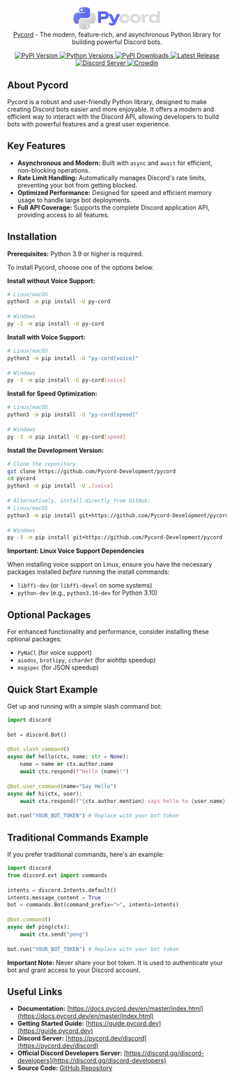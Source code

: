 <!-- Improved README for Pycord -->

<div align="center">
  <a href="https://github.com/Pycord-Development/pycord">
    <img src="https://raw.githubusercontent.com/Pycord-Development/pycord/master/pycord.png" alt="Pycord Logo" width="200">
  </a>
  <br>
  <a href="https://github.com/Pycord-Development/pycord">Pycord</a> - The modern, feature-rich, and asynchronous Python library for building powerful Discord bots.
  <br>
  <!-- Badges - Consider moving these lower down for better readability -->
  <p>
    <a href="https://pypi.org/project/py-cord/">
      <img src="https://img.shields.io/pypi/v/py-cord.svg?style=for-the-badge&logo=pypi&color=yellowgreen&logoColor=white" alt="PyPI Version">
    </a>
    <a href="https://pypi.python.org/pypi/py-cord">
      <img src="https://img.shields.io/pypi/pyversions/py-cord.svg?style=for-the-badge&logo=python&logoColor=white" alt="Python Versions">
    </a>
    <a href="https://pypi.python.org/pypi/py-cord">
      <img src="https://img.shields.io/pypi/dm/py-cord?color=blueviolet&logo=pypi&logoColor=white&style=for-the-badge" alt="PyPI Downloads">
    </a>
    <a href="https://github.com/Pycord-Development/pycord/releases">
      <img src="https://img.shields.io/github/v/release/Pycord-Development/pycord?include_prereleases&label=Latest%20Release&logo=github&sort=semver&style=for-the-badge&logoColor=white" alt="Latest Release">
    </a>
    <a href="https://pycord.dev/discord">
      <img src="https://img.shields.io/discord/881207955029110855?label=discord&style=for-the-badge&logo=discord&color=5865F2&logoColor=white" alt="Discord Server">
    </a>
    <a href="https://translations.pycord.dev/documentation/?utm_source=badge&utm_medium=referral&utm_campaign=badge-add-on">
      <img src="https://badges.crowdin.net/badge/dark/crowdin-on-light.png" alt="Crowdin">
    </a>
  </p>
</div>

## About Pycord

Pycord is a robust and user-friendly Python library, designed to make creating Discord bots easier and more enjoyable. It offers a modern and efficient way to interact with the Discord API, allowing developers to build bots with powerful features and a great user experience.

## Key Features

*   **Asynchronous and Modern:** Built with `async` and `await` for efficient, non-blocking operations.
*   **Rate Limit Handling:** Automatically manages Discord's rate limits, preventing your bot from getting blocked.
*   **Optimized Performance:** Designed for speed and efficient memory usage to handle large bot deployments.
*   **Full API Coverage:** Supports the complete Discord application API, providing access to all features.

## Installation

**Prerequisites:** Python 3.9 or higher is required.

To install Pycord, choose one of the options below.

**Install without Voice Support:**

```bash
# Linux/macOS
python3 -m pip install -U py-cord

# Windows
py -3 -m pip install -U py-cord
```

**Install with Voice Support:**

```bash
# Linux/macOS
python3 -m pip install -U "py-cord[voice]"

# Windows
py -3 -m pip install -U py-cord[voice]
```

**Install for Speed Optimization:**

```bash
# Linux/macOS
python3 -m pip install -U "py-cord[speed]"

# Windows
py -3 -m pip install -U py-cord[speed]
```

**Install the Development Version:**

```bash
# Clone the repository
git clone https://github.com/Pycord-Development/pycord
cd pycord
python3 -m pip install -U .[voice]

# Alternatively, install directly from GitHub:
# Linux/macOS
python3 -m pip install git+https://github.com/Pycord-Development/pycord

# Windows
py -3 -m pip install git+https://github.com/Pycord-Development/pycord
```

**Important: Linux Voice Support Dependencies**

When installing voice support on Linux, ensure you have the necessary packages installed *before* running the install commands:

*   `libffi-dev` (or `libffi-devel` on some systems)
*   `python-dev` (e.g., `python3.10-dev` for Python 3.10)

## Optional Packages

For enhanced functionality and performance, consider installing these optional packages:

*   `PyNaCl` (for voice support)
*   `aiodns`, `brotlipy`, `cchardet` (for aiohttp speedup)
*   `msgspec` (for JSON speedup)

## Quick Start Example

Get up and running with a simple slash command bot:

```python
import discord

bot = discord.Bot()

@bot.slash_command()
async def hello(ctx, name: str = None):
    name = name or ctx.author.name
    await ctx.respond(f"Hello {name}!")

@bot.user_command(name="Say Hello")
async def hi(ctx, user):
    await ctx.respond(f"{ctx.author.mention} says hello to {user.name}!")

bot.run("YOUR_BOT_TOKEN") # Replace with your bot token
```

## Traditional Commands Example

If you prefer traditional commands, here's an example:

```python
import discord
from discord.ext import commands

intents = discord.Intents.default()
intents.message_content = True
bot = commands.Bot(command_prefix=">", intents=intents)

@bot.command()
async def ping(ctx):
    await ctx.send("pong")

bot.run("YOUR_BOT_TOKEN") # Replace with your bot token
```

**Important Note:**  Never share your bot token.  It is used to authenticate your bot and grant access to your Discord account.

## Useful Links

*   **Documentation:** [https://docs.pycord.dev/en/master/index.html](https://docs.pycord.dev/en/master/index.html)
*   **Getting Started Guide:** [https://guide.pycord.dev](https://guide.pycord.dev)
*   **Discord Server:** [https://pycord.dev/discord](https://pycord.dev/discord)
*   **Official Discord Developers Server:** [https://discord.gg/discord-developers](https://discord.gg/discord-developers)
*   **Source Code:** [GitHub Repository](https://github.com/Pycord-Development/pycord)